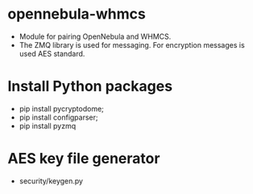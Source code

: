 # opennebula-whmcs 
- Module for pairing OpenNebula and WHMCS. 
- The ZMQ library is used for messaging. For encryption messages is used AES standard.

# Install Python packages 

- pip install pycryptodome; 
- pip install configparser;
- pip install pyzmq

# AES key file generator

- security/keygen.py